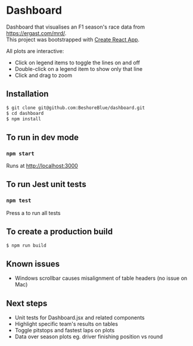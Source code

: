 # Dashboard

Dashboard that visualises an F1 season's race data from https://ergast.com/mrd/. \
This project was bootstrapped with [Create React App](https://github.com/facebook/create-react-app).

All plots are interactive:
- Click on legend items to toggle the lines on and off
- Double-click on a legend item to show only that line
- Click and drag to zoom

## Installation

```zsh
$ git clone git@github.com:BeshoreBlue/dashboard.git
$ cd dashboard
$ npm install
```

## To run in dev mode
### `npm start`
Runs at [http://localhost:3000](http://localhost:3000)

## To run Jest unit tests
### `npm test`
Press a to run all tests

## To create a production build

```zsh
$ npm run build
```

## Known issues
- Windows scrollbar causes misalignment of table headers (no issue on Mac)

## Next steps
- Unit tests for Dashboard.jsx and related components
- Highlight specific team's results on tables
- Toggle pitstops and fastest laps on plots
- Data over season plots eg. driver finishing position vs round